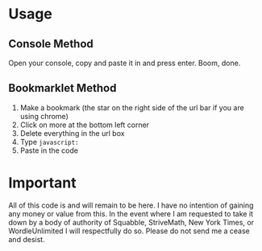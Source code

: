 # Usage

## Console Method

Open your console, copy and paste it in and press enter. Boom, done.

## Bookmarklet Method

1. Make a bookmark (the star on the right side of the url bar if you are using chrome)
2. Click on more at the bottom left corner
3. Delete everything in the url box
4. Type `javascript:`
5. Paste in the code

# Important

All of this code is and will remain to be here. I have no intention of gaining any money or value from this.
In the event where I am requested to take it down by a body of authority of Squabble, StriveMath, New York Times, or WordleUnlimited I will respectfully do so.
Please do not send me a cease and desist.
